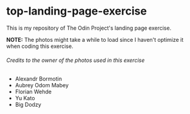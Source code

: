 # top-landing-page-exercise
This is my repository of The Odin Project's landing page exercise.

<strong>NOTE:</strong> The photos might take a while to load since I haven't optimize it when coding this exercise.

<h6>Credits to the owner of the photos used in this exercise</h6>
<ul>
  <li>Alexandr Bormotin</li>
  <li>Aubrey Odom Mabey</li>
  <li>Florian Wehde</li>
  <li>Yu Kato</li>
  <li>Big Dodzy</li>
</ul>
